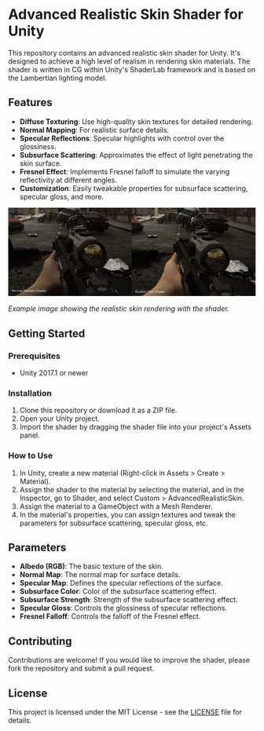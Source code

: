 # Advanced Realistic Skin Shader for Unity

This repository contains an advanced realistic skin shader for Unity. It's designed to achieve a high level of realism in rendering skin materials. The shader is written in CG within Unity's ShaderLab framework and is based on the Lambertian lighting model.

## Features

- **Diffuse Texturing**: Use high-quality skin textures for detailed rendering.
- **Normal Mapping**: For realistic surface details.
- **Specular Reflections**: Specular highlights with control over the glossiness.
- **Subsurface Scattering**: Approximates the effect of light penetrating the skin surface.
- **Fresnel Effect**: Implements Fresnel falloff to simulate the varying reflectivity at different angles.
- **Customization**: Easily tweakable properties for subsurface scattering, specular gloss, and more.

![Example Image](example.png)

*Example image showing the realistic skin rendering with the shader.*

## Getting Started

### Prerequisites

- Unity 2017.1 or newer

### Installation

1. Clone this repository or download it as a ZIP file.
2. Open your Unity project.
3. Import the shader by dragging the shader file into your project's Assets panel.

### How to Use

1. In Unity, create a new material (Right-click in Assets > Create > Material).
2. Assign the shader to the material by selecting the material, and in the Inspector, go to Shader, and select Custom > AdvancedRealisticSkin.
3. Assign the material to a GameObject with a Mesh Renderer.
4. In the material's properties, you can assign textures and tweak the parameters for subsurface scattering, specular gloss, etc.

## Parameters

- **Albedo (RGB)**: The basic texture of the skin.
- **Normal Map**: The normal map for surface details.
- **Specular Map**: Defines the specular reflections of the surface.
- **Subsurface Color**: Color of the subsurface scattering effect.
- **Subsurface Strength**: Strength of the subsurface scattering effect.
- **Specular Gloss**: Controls the glossiness of specular reflections.
- **Fresnel Falloff**: Controls the falloff of the Fresnel effect.

## Contributing

Contributions are welcome! If you would like to improve the shader, please fork the repository and submit a pull request.

## License

This project is licensed under the MIT License - see the [LICENSE](LICENSE) file for details.
